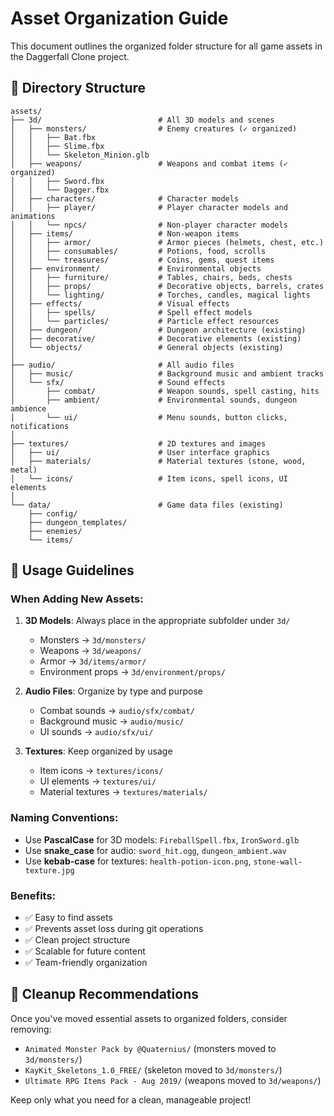 # Asset Organization Guide

This document outlines the organized folder structure for all game assets in the Daggerfall Clone project.

## 📁 Directory Structure

```
assets/
├── 3d/                          # All 3D models and scenes
│   ├── monsters/                # Enemy creatures (✓ organized)
│   │   ├── Bat.fbx
│   │   ├── Slime.fbx
│   │   └── Skeleton_Minion.glb
│   ├── weapons/                 # Weapons and combat items (✓ organized)
│   │   ├── Sword.fbx
│   │   └── Dagger.fbx
│   ├── characters/              # Character models
│   │   ├── player/              # Player character models and animations
│   │   └── npcs/                # Non-player character models
│   ├── items/                   # Non-weapon items
│   │   ├── armor/               # Armor pieces (helmets, chest, etc.)
│   │   ├── consumables/         # Potions, food, scrolls
│   │   └── treasures/           # Coins, gems, quest items
│   ├── environment/             # Environmental objects
│   │   ├── furniture/           # Tables, chairs, beds, chests
│   │   ├── props/               # Decorative objects, barrels, crates
│   │   └── lighting/            # Torches, candles, magical lights
│   ├── effects/                 # Visual effects
│   │   ├── spells/              # Spell effect models
│   │   └── particles/           # Particle effect resources
│   ├── dungeon/                 # Dungeon architecture (existing)
│   ├── decorative/              # Decorative elements (existing)
│   └── objects/                 # General objects (existing)
│
├── audio/                       # All audio files
│   ├── music/                   # Background music and ambient tracks
│   └── sfx/                     # Sound effects
│       ├── combat/              # Weapon sounds, spell casting, hits
│       ├── ambient/             # Environmental sounds, dungeon ambience
│       └── ui/                  # Menu sounds, button clicks, notifications
│
├── textures/                    # 2D textures and images
│   ├── ui/                      # User interface graphics
│   ├── materials/               # Material textures (stone, wood, metal)
│   └── icons/                   # Item icons, spell icons, UI elements
│
└── data/                        # Game data files (existing)
    ├── config/
    ├── dungeon_templates/
    ├── enemies/
    └── items/
```

## 🎯 Usage Guidelines

### When Adding New Assets:

1. **3D Models**: Always place in the appropriate subfolder under `3d/`
   - Monsters → `3d/monsters/`
   - Weapons → `3d/weapons/`
   - Armor → `3d/items/armor/`
   - Environment props → `3d/environment/props/`

2. **Audio Files**: Organize by type and purpose
   - Combat sounds → `audio/sfx/combat/`
   - Background music → `audio/music/`
   - UI sounds → `audio/sfx/ui/`

3. **Textures**: Keep organized by usage
   - Item icons → `textures/icons/`
   - UI elements → `textures/ui/`
   - Material textures → `textures/materials/`

### Naming Conventions:

- Use **PascalCase** for 3D models: `FireballSpell.fbx`, `IronSword.glb`
- Use **snake_case** for audio: `sword_hit.ogg`, `dungeon_ambient.wav`
- Use **kebab-case** for textures: `health-potion-icon.png`, `stone-wall-texture.jpg`

### Benefits:

- ✅ Easy to find assets
- ✅ Prevents asset loss during git operations
- ✅ Clean project structure
- ✅ Scalable for future content
- ✅ Team-friendly organization

## 🧹 Cleanup Recommendations

Once you've moved essential assets to organized folders, consider removing:
- `Animated Monster Pack by @Quaternius/` (monsters moved to `3d/monsters/`)
- `KayKit_Skeletons_1.0_FREE/` (skeleton moved to `3d/monsters/`)
- `Ultimate RPG Items Pack - Aug 2019/` (weapons moved to `3d/weapons/`)

Keep only what you need for a clean, manageable project!
